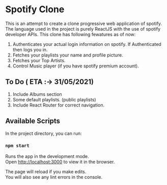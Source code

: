 # Spotify Clone

This is an attempt to create a clone progressive web application of spotify. The language used in the project is purely ReactJS with the use of spotify developer APIs.
This clone has following fewatures as of now: <br />

  1. Authenticates your actual login information on spotify. If Authenticated then logs you in.
  2. Fetches your playlists your name and profile picture.
  3. Fetches your Top Artists.
  4. Control Music player (if you have spotify premium account).
  
## To Do ( ETA :-> 31/05/2021)

  1. Include Albums section
  2. Some default playlists. (public playlists)
  3. Include React Router for correct navigation.

## Available Scripts

In the project directory, you can run:

### `npm start`

Runs the app in the development mode.<br />
Open [http://localhost:3000](http://localhost:3000) to view it in the browser.

The page will reload if you make edits.<br />
You will also see any lint errors in the console.
